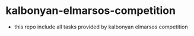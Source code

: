 # kalbonyan-elmarsos-competition
- this repo include all tasks provided by kalbonyan elmarsos competition

